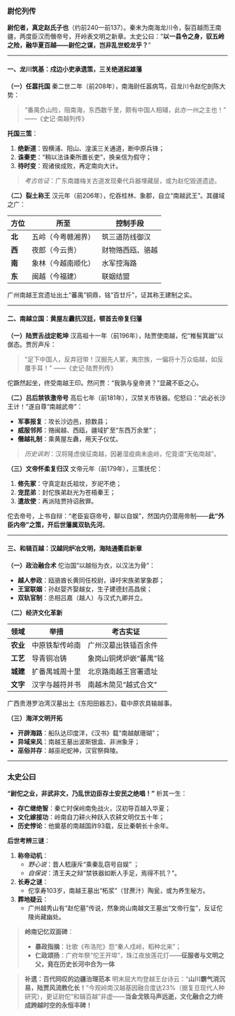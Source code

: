 ### **尉佗列传**

**尉佗者，真定赵氏子也**（约前240—前137）。秦末为南海龙川令，裂百越而王南疆，两度臣汉而僭帝号，开岭表文明之新章。太史公曰：“**以一县令之身，驭五岭之险，融华夏百越——尉佗之谋，岂非乱世蛟龙乎？**”

------

#### **一、龙川筑基：戍边小吏承遗策，三关绝道起雄藩**

**（一）任嚣托国**
 秦二世二年（前208年），南海尉任嚣病笃，召龙川令赵佗剖陈大势：

> “番禺负山险，阻南海，东西数千里，颇有中国人相辅，此亦一州之主也！”
>  ——《史记·南越列传》

**托国三策**：

1. **绝新道**：毁横浦、阳山、湟溪三关通道，断中原兵锋；
2. **诛秦吏**：“稍以法诛秦所置长吏”，换亲信为假守；
3. **待时变**：观诸侯成败，再定南向大计。

> *考古佐证*：广东南雄梅关古道发现秦代兵器埋藏层，或为赵佗毁道遗迹。

**（二）裂土称王**
 汉元年（前206年），佗吞桂林、象郡，自立“南越武王”。其疆域之广：

| **方位** | 所至               | 控制手段         |
| -------- | ------------------ | ---------------- |
| **北**   | 五岭（今粤赣湘界） | 筑三道防线御汉   |
| **西**   | 夜郎（今云贵）     | 财物赂西瓯、骆越 |
| **南**   | 象林（今越南顺化） | 水军控海路       |
| **东**   | 闽越（今福建）     | 联姻结盟         |

广州南越王宫遗址出土“蕃禺”铜鼎，铭“百廿斤”，证其称王建制之实。

------

#### **二、南越立国：黄屋左纛抗汉廷，顿首去帝复归藩**

**（一）陆贾舌战定乾坤**
 汉高祖十一年（前196年），陆贾使南越，佗“椎髻箕踞”以倨态。贾厉声斥：

> “足下中国人，反弃冠带！汉掘先人冢，夷宗族，一偏将十万众临越，如反覆手耳！”
>  ——《史记·陆贾列传》

佗蹶然起坐，终受南越王印。然问贾：“我孰与皇帝贤？”显藏不臣之心。

**（二）吕后禁铁激帝号**
 高后七年（前181年），汉禁关市铁器。佗怒曰：“此必长沙王计！”遂自尊“南越武帝”：

- **军事报复**：攻长沙边邑，掠数县；
- **威服邻邦**：赂闽越、西瓯，疆域扩至“东西万余里”；
- **僭越礼制**：乘黄屋左纛，用天子仪仗。

> *历史讽刺*：汉将隆虑侯征南越，因暑湿疫病未逾岭，佗竟谓“天佑南越”。

**（三）文帝怀柔复归汉**
 文帝元年（前179年），三策抚佗：

1. **修先冢**：守真定赵氏祖坟，岁祀不绝；
2. **宠昆弟**：封佗族弟赵光为苍梧秦王；
3. **遣故使**：再派陆贾持诏赦罪。

佗去帝号，上书自辩：“老臣妄窃帝号，聊以自娱”，然国内仍潜用帝制——**此“外臣内帝”之策，开后世藩属双轨先河**。

------

#### **三、和辑百越：汉越同炉冶文明，海陆通衢启新章**

**（一）政治融合术**
 佗治国“以越俗为衣，以汉法为骨”：

- **越人参政**：瓯骆酋长黄同任校尉，译吁宋族弟掌象郡；
- **王室联姻**：孙赵婴齐娶越女，生子建德封高昌侯；
- **双轨官制**：丞相吕嘉（越人）与汉式九卿并立。

**（二）经济文化革新**

| **领域** | 举措           | 考古实证               |
| -------- | -------------- | ---------------------- |
| **农业** | 中原铁犁传岭南 | 广州汉墓出铁锸百余件   |
| **工艺** | 导青铜冶铸     | 象岗山铜烤炉嵌“蕃禺”铭 |
| **城建** | 扩番禺城周十里 | 北京路南越王宫署遗址   |
| **文字** | 汉字与越符并书 | 南越木简见“越式合文”   |

广西贵港罗泊湾汉墓出土《东阳田器志》，载中原农具输越事。

**（三）海洋文明开拓**

- **开辟海路**：船队达印度洋，《汉书》载“南越献珊瑚”；
- **异域来风**：南越王墓出波斯银盒、非洲象牙；
- **巫俗并存**：越巫祀蛇神，汉官祭舜陵。

------

### **太史公曰**

**“尉佗之业，非武非文，乃乱世边臣存土安民之绝唱！”** 析其一生：

- **存亡继绝智**：秦亡时保岭南免战火，汉初导百越入华夏；
- **文化嫁接功**：岭南自刀耕火种跃入农耕文明仅五十年；
- **历史悖论**：他奠基的南越国祚93载，反比秦朝长十余年。

**后世考辨三谜**：

1. **称帝动机**：
   - *野心说*：晋人嵇康斥“乘秦乱窃号自娱” ；
   - *自保说*：清王夫之辩“禁铁器如断人手足，焉得不抗？”。
2. **长寿之谜**：
   - 佗享寿103岁，南越王墓出“柘浆”（甘蔗汁）陶瓮，或为养生秘方。
3. **葬地疑云**：
   - 广州越秀山有“赵佗墓”传说，然象岗山南越文王墓出“文帝行玺”，反证佗陵尚藏幽处。

> **岭南记忆双面碑**：
>
> - **暴政指摘**：壮歌《布洛陀》怨“秦人戍岭，稻种北来”；
> - **仁政颂扬**：广府年祭“佗王开埠”，珠江夜放莲花灯——**征服者与文明之父，竟在历史长河中合为一体**

> **补遗：百代同叹的边疆治理范本**
>  明末屈大均登越王台诗云：“​**​山川霸气消沉易，陆贾风流教化长！​**​”今观岭南汉越基因融合度达23%（据复旦现代人种研究），更证尉佗“和辑百越”非虚——​**​当金戈铁马声远逝，文化融合之力终成跨越时空的永恒丰碑！​**​